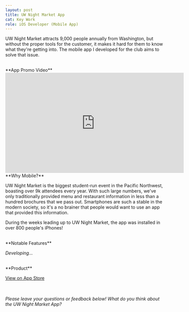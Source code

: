 ```yaml
---
layout: post
title: UW Night Market App
cat: Key Work
role: iOS Developer (Mobile App)
---
```


UW Night Market attracts 9,000 people annually from Washington, but without the proper tools for the customer, it makes it hard for them to know what they're getting into. The mobile app I developed for the club aims to solve that issue.

<br>
**App Promo Video**

<iframe src="https://www.facebook.com/plugins/video.php?href=https%3A%2F%2Fwww.facebook.com%2FTheUWNightMarket%2Fvideos%2F363440314282883%2F&show_text=0&width=560" width="560" height="315" style="border:none;overflow:hidden" scrolling="no" frameborder="0" allowTransparency="true" allowFullScreen="true"></iframe>

<br>
**Why Mobile?**

UW Night Market is the biggest student-run event in the Pacific Northwest, boasting over 9k attendees every year. With such large numbers, we've only traditionally provided menu and restaurant information in less than a hundred brochures that we pass out. Smartphones are such a stable in the modern society, so it's a no brainer that people would want to use an app that provided this information.

During the weeks leading up to UW Night Market, the app was installed in over 800 people's iPhones!

<br>
**Notable Features**

*Developing...*

<br>
**Product**

<a class="product" target="_blank" href="https://apps.apple.com/us/app/uw-night-market-2019/id1462283903">View on App Store</a>


<br><br>
*Please leave your questions or feedback below! What do you think about the UW Night Market App?*
